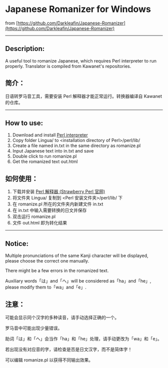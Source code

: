 # Japanese Romanizer for Windows

from [https://github.com/Darkleafin/Japanese-Romanizer](https://github.com/Darkleafin/Japanese-Romanizer)

------

## Description:

A useful tool to romanize Japanese, which requires Perl interpreter to run properly. Translator is compiled from Kawanet's repositories.

## 简介：

日语转罗马音工具，需要安装 Perl 解释器才能正常运行。转换器编译自 Kawanet 的仓库。

------

## How to use:

1. Download and install [Perl interpreter](http://strawberryperl.com/)
2. Copy folder Lingua/ to &lt;installation directory of Perl&gt;/perl/lib/
3. Create a file named in.txt in the same directory as romanize.pl
4. Input Japanese text into in.txt and save
5. Double click to run romanize.pl
6. Get the romanized text out.html

## 如何使用：

1. 下载并安装 [Perl 解释器 (Strawberry Perl 官网)](http://strawberryperl.com/)
2. 将文件夹 Lingua/ 复制到 &lt;Perl 安装文件夹&gt;/perl/lib/ 下
3. 在 romanize.pl 所在的文件夹内新建文件 in.txt 
4. 在 in.txt 中输入需要转换的日文并保存
5. 双击运行 romanize.pl
6. 文件 out.html 即为转化结果

------

## Notice:

Multiple pronunciations of the same Kanji character will be displayed, please choose the correct one manually.

There might be a few errors in the romanized text.

Auxiliary words「は」and「へ」will be considered as「ha」and「he」, please modify them to「wa」and「e」.

## 注意：

可能会显示同个汉字的多种读音，请手动选择正确的一个。

罗马音中可能出现少量错误。

助词「は」和「へ」会当作「ha」和「he」处理，请手动更改为「wa」和「e」。

若出现没有对应音的字，请检查是否是日文汉字，而不是简体字！

可以编辑 romanize.pl 以获得不同输出效果。
